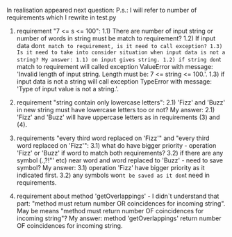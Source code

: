 In realisation appeared next question:  P.s.: I will refer to number of requirements which I rewrite in test.py
1) requirement "7 <= s <= 100":
1.1) There are number of input string or number of words in string must be match to requirement?
1.2) If input data don`t match to requirement, is it need to call exception?
1.3) Is it need to take into consider situation when input data is not a string?
My answer:
1.1) on input gives string.
1.2) if string don`t match to requirement will called exception ValueError with message: 'Invalid length of input string. Length must be: 7 <= string <= 100.'.
1.3) if input data is not a string will call exception TypeError with message: 'Type of input value is not a string.'.

2) requirement "string contain only lowercase letters":
2.1) 'Fizz' and 'Buzz' in new string must have lowercase letters too or not?
My answer:
2.1) 'Fizz' and 'Buzz' will have uppercase letters as in requirements (3) and (4).

3) requirements "every third word replaced on 'Fizz'" and "every third word replaced on 'Fizz'":
3.1) what do have bigger priority - operation 'Fizz' or 'Buzz' if word to match both requirements?
3.2) if there are any symbol (.,?!"' etc) near word and word replaced to 'Buzz' - need to save symbol?
My answer:
3.1) operation 'Fizz' have bigger priority as it indicated first.
3.2) any symbols won`t be saved as it don`t need in requirements.

4) requirement about method 'getOverlappings' - I didn`t understand that part: "method must return number OR coincidences for incoming string".
May be means "method must return number OF coincidences for incoming string"?
My answer: method 'getOverlappings' return number OF coincidences for incoming string.

